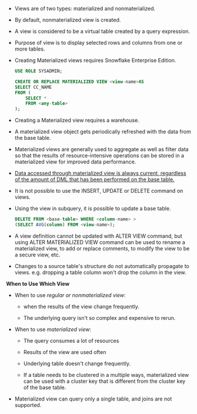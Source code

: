 - Views are of two types: materialized and nonmaterialized.

- By default, nonmaterialized view is created.

- A view is considered to be a virtual table created by a query expression.

- Purpose of view is to display selected rows and columns from one or more tables.

- Creating Materialized views requires Snowflake Enterprise Edition.

    ```sql
    USE ROLE SYSADMIN;

    CREATE OR REPLACE MATERIALIZED VIEW <view-name>AS
    SELECT CC_NAME
    FROM (
        SELECT * 
        FROM <any-table>
    );
    ```

- Creating a Materialized view requires a warehouse.

- A materialized view object gets periodically refreshed with the data from the base table.

- Materialized views are generally used to aggregate as well as filter data so that the results of resource-intensive operations can be stored in a materialized view for improved data performance.

- <u>Data accessed through materialized view is always current, regardless of the amount of DML that has been performed on the base table.</u>

- It is not possible to use the INSERT, UPDATE or DELETE command on views.

- Using the view in subquery, it is possible to update a base table.

    ```sql
    DELETE FROM <base-table> WHERE <column-name> >
    (SELECT AVG(column) FROM <view-name>);
    ```

- A view definition cannot be updated with ALTER VIEW command, but using ALTER MATERIALIZED VIEW command can be used to rename a materialized view, to add or replace comments, to modify the view to be a secure view, etc.

- Changes to a source table's structure do not automatically propagate to views. e.g. dropping a table column won't drop the column in the view.

**When to Use Which View**

- When to use <i>regular or nonmaterialized view</i>:

    - when the results of the view change frequently.
    
    - The underlying query isn't so complex and expensive to rerun.

- When to use <i>materialized view</i>:
    
    - The query consumes a lot of resources

    - Results of the view are used often

    - Underlying table doesn't change frequently.

    - If a table needs to be clustered in a multiple ways, materialized view can be used with a cluster key that is different from the cluster key of the base table.


- Materialized view can query only a single table, and joins are not supported.
